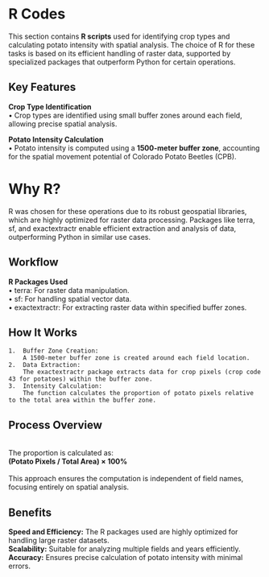 # R Codes

This section contains **R scripts** used for identifying crop types and calculating potato intensity with spatial analysis. The choice of R for these tasks is based on its efficient handling of raster data, supported by specialized packages that outperform Python for certain operations.
<br>

## Key Features

**Crop Type Identification** <br>
	• Crop types are identified using small buffer zones around each field, allowing precise spatial analysis.

**Potato Intensity Calculation** <br>
	• Potato intensity is computed using a **1500-meter buffer zone**, accounting for the spatial movement potential of Colorado Potato Beetles (CPB).

 # Why R?

R was chosen for these operations due to its robust geospatial libraries, which are highly optimized for raster data processing. Packages like terra, sf, and exactextractr enable efficient extraction and analysis of data, outperforming Python in similar use cases.

## Workflow

**R Packages Used** <br>
	• terra: For raster data manipulation. <br>
	• sf: For handling spatial vector data. <br>
	• exactextractr: For extracting raster data within specified buffer zones. <br>

 
## How It Works
	1.	Buffer Zone Creation:
		A 1500-meter buffer zone is created around each field location.
	2.	Data Extraction:
		The exactextractr package extracts data for crop pixels (crop code 43 for potatoes) within the buffer zone.
	3.	Intensity Calculation:
		The function calculates the proportion of potato pixels relative to the total area within the buffer zone.

## Process Overview
 <br>
The proportion is calculated as: <br>
<b>(Potato Pixels / Total Area) × 100%  </b>
<br>
<br>
This approach ensures the computation is independent of field names, focusing entirely on spatial analysis. <br>

 ## Benefits 

**Speed and Efficiency:** The R packages used are highly optimized for handling large raster datasets. <br>
**Scalability:** Suitable for analyzing multiple fields and years efficiently. <br>
**Accuracy:** Ensures precise calculation of potato intensity with minimal errors.

 

